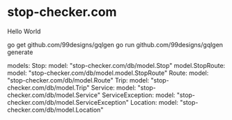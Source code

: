 # stop-checker.com

Hello World

go get github.com/99designs/gqlgen
go run github.com/99designs/gqlgen generate

models:
  Stop:
    model: "stop-checker.com/db/model.Stop"
  model.StopRoute:
    model: "stop-checker.com/db/model.model.StopRoute"
  Route:
    model: "stop-checker.com/db/model.Route"
  Trip:
    model: "stop-checker.com/db/model.Trip"
  Service:
    model: "stop-checker.com/db/model.Service"
  ServiceException:
    model: "stop-checker.com/db/model.ServiceException"
  Location:
    model: "stop-checker.com/db/model.Location"
